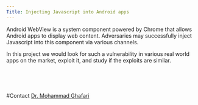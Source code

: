```yaml
---
Title: Injecting Javascript into Android apps
---
```


Android WebView is a system component powered by Chrome that allows Android apps to display web content. Adversaries may successfully inject Javascript into this component via various channels.

In this project we would look for such a vulnerability in various real world apps on the market, exploit it, and study if the exploits are similar.

<br><p><br></p>
#Contact 
[Dr. Mohammad Ghafari](%base_url%/staff/Mohammad-Ghafari)
<p><br></p>
